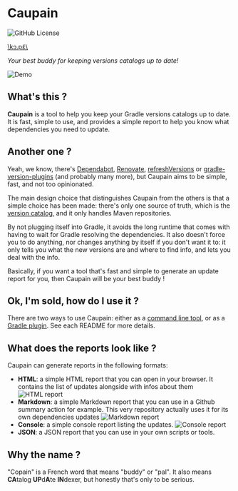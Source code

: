 # Caupain

![GitHub License](https://img.shields.io/github/license/deezer/caupain)

[\\kɔ.pɛ̃\\](https://ipa-reader.com/?text=%5Ck%C9%94.p%C9%9B%CC%83%5C&voice=Celine)

*Your best buddy for keeping versions catalogs up to date!*

![Demo](demo_cli.svg)

## What's this ?

**Caupain** is a tool to help you keep your Gradle versions catalogs up to date.  It is fast, simple
to use, and provides a simple report to help you know what dependencies you need to update.

## Another one ?

Yeah, we know, there's [Dependabot](https://github.com/dependabot), [Renovate](https://www.mend.io/renovate/), 
[refreshVersions](https://splitties.github.io/refreshVersions/) or [gradle-version-plugins](https://github.com/ben-manes/gradle-versions-plugin)
(and probably many more), but Caupain aims to be simple, fast, and not too opinionated.

The main design choice that distinguishes Caupain from the others is that a simple choice has been made:
there's only one source of truth, which is the [version catalog](https://docs.gradle.org/current/userguide/version_catalogs.html),
and it only handles Maven repositories.

By not plugging itself into Gradle, it avoids the long runtime that comes with having to wait for Gradle
resolving the dependencies. It also doesn't force you to do anything, nor changes anything by itself 
if you don't want it to: it only tells you what the new versions are and where to find info, and lets you deal with the info.

Basically, if you want a tool that's fast and simple to generate an update report for you, then Caupain 
will be your best buddy !

## Ok, I'm sold, how do I use it ?

There are two ways to use Caupain: either as a [command line tool](cli/README.md), or as a 
[Gradle plugin](gradle-plugin/README.md). See each README for more details.

## What does the reports look like ?

Caupain can generate reports in the following formats:
- **HTML**: a simple HTML report that you can open in your browser. It contains the list of updates 
alongside with infos about them
![HTML report](demo_html.png)
- **Markdown**: a simple Markdown report that you can use in a Github summary action for example. This
very repository actually uses it for its own dependencies updates
![Markdown report](demo_md.png)
- **Console**: a simple console report listing the updates.
![Console report](demo_console.png)
- **JSON**: a JSON report that you can use in your own scripts or tools.

## Why the name ?

"Copain" is a French word that means "buddy" or "pal". It also means **CA**talog **UP**d**A**te **IN**dexer, 
but honestly that's only to be serious.

